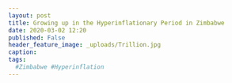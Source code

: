 ```yaml
---
layout: post
title: Growing up in the Hyperinflationary Period in Zimbabwe
date: 2020-03-02 12:20
published: False
header_feature_image: _uploads/Trillion.jpg
caption:
tags:
  #Zimbabwe #Hyperinflation
---
```

